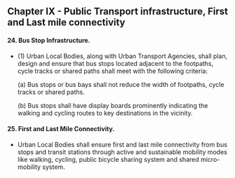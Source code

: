 ## Chapter IX -  Public  Transport infrastructure, First and Last mile connectivity



#### 24.	Bus Stop Infrastructure. 
- (1)	Urban Local Bodies, along with Urban Transport Agencies, shall plan, design and ensure that bus stops located adjacent to the footpaths, cycle tracks or shared paths shall meet with the following criteria:

     (a)	Bus stops or bus bays shall not reduce the width of footpaths, cycle tracks or shared paths.

     (b)	Bus stops shall have display boards prominently indicating the walking and cycling routes to key destinations in the vicinity.


#### 25.	First and Last Mile Connectivity. 
- Urban Local Bodies shall ensure first and last mile connectivity from bus stops and transit stations through active and sustainable mobility modes like walking, cycling, public bicycle sharing system and shared micro-mobility system.
